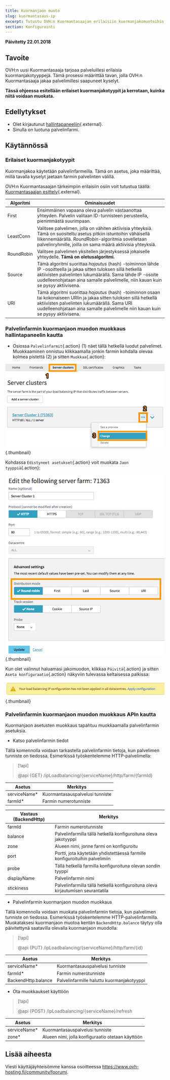 ```yaml
---
title: Kuormanjaon muoto
slug: kuormantasaus-ip
excerpt: Tutustu OVH:n Kuormantasaajan erilaisiin kuormanjakomuotoihin
section: Konfigurointi
---
```


**Päivitetty 22.01.2018**

## Tavoite

OVH:n uusi Kuormantasaaja tarjoaa palveluillesi erilaisia kuormanjakotyyppejä. Tämä prosessi määrittää tavan, jolla OVH:n Kuormantasaaja jakaa palvelimillesi saapuneet kyselyt.

**Tässä ohjeessa esitellään erilaiset kuormanjakotyypit ja kerrotaan, kuinka niitä voidaan muokata.**

## Edellytykset

- Olet kirjautunut [hallintapaneeliin](https://www.ovh.com/auth/?action=gotomanager){.external}.
- Sinulla on luotuna palvelinfarmi.


## Käytännössä

### Erilaiset kuormanjakotyypit

Kuormanjakoa käytetään palvelinfarmeilla. Tämä on asetus, joka määrittää, millä tavalla kyselyt jaetaan farmin palvelinten välillä.

OVH:n Kuormantasaajan tärkeimpiin erilaisiin osiin voit tutustua täällä: [Kuormantasaajan esittely](https://docs.ovh.com/fi/loadbalancer/kuormantasaaja-esittely/){.external}.

|Algoritmi|Ominaisuudet|
|---|---|
|First|Ensimmäinen vapaana oleva palvelin vastaanottaa yhteyden. Palvelin valitaan ID-tunnisteen perusteella, pienimmästä suurimpaan.|
|LeastConn|Valitsee palvelimen, jolla on vähiten aktiivisia yhteyksiä. Tämä on suositeltu asetus pitkiin istuntoihin vähäisellä liikennemäärällä. *RoundRobin*-algoritmia sovelletaan palvelinryhmille, joilla on sama määrä aktiivisia yhteyksiä.|
|RoundRobin|Valitsee palvelimen yksitellen järjestyksessä jokaiselle yhteydelle. **Tämä on oletusalgoritmi.**|
|Source|Tämä algoritmi suorittaa *hajautus* (hash) -toiminnon lähde IP -osoitteella ja jakaa sitten tuloksen sillä hetkellä aktiivisten palvelinten lukumäärällä. Sama lähde IP -osoite uudelleenohjataan aina samalle palvelimelle, niin kauan kuin se pysyy aktiivisena.|
|URI|Tämä algoritmi suorittaa *hajautus* (hash) -toiminnon osaan tai kokonaiseen URIin ja jakaa sitten tuloksen sillä hetkellä aktiivisten palvelinten lukumäärällä. Sama URI uudelleenohjataan aina samalle palvelimelle niin kauan kuin se pysyy aktiivisena.|


### Palvelinfarmin kuormanjaon muodon muokkaus hallintapaneelin kautta

- Osiossa `Palvelinfarmit`{.action} (1) näet tällä hetkellä luodut palvelimet. Muokkaaminen onnistuu klikkaamalla jonkin farmin kohdalla olevaa kolmea pistettä (2) ja sitten `Muokkaa`{.action}:

![Farmin muokkaus](images/server_cluster_change.png){.thumbnail}

Kohdassa `Edistyneet asetukset`{.action} voit muokata `Jaon tyyppiä`{.action}:

![Farmin muokkaus](images/distrib_mode_edit.png){.thumbnail}

Kun olet valinnut haluamasi jakomuodon, klikkaa `Päivitä`{.action} ja sitten `Aseta konfiguraatio`{.action} näkyviin tulevassa keltaisessa palkissa:

![Aseta konfiguraatio](images/apply_config.png){.thumbnail}


### Palvelinfarmin kuormanjaon muodon muokkaus APIn kautta

Kuormanjaon asetusten muokkaus tapahtuu muokkaamalla palvelinfarmin asetuksia.

- Katso palvelinfarmin tiedot

Tällä komennolla voidaan tarkastella palvelinfarmin tietoja, kun palvelimen tunniste on tiedossa. Esimerkissä työskentelemme HTTP-palvelimella:

> [!api]
>
> @api {GET} /ipLoadbalancing/{serviceName}/http/farm/{farmId}
> 

|Asetus|Merkitys|
|---|---|
|serviceName*|Kuormantasauspalvelusi tunniste|
|farmId*|Farmin numerotunniste|

|Vastaus (BackendHttp)|Merkitys|
|---|---|
|farmId|Farmin numerotunniste|
|balance|Palvelinfarmilla tällä hetkellä konfiguroituna oleva jakotyyppi|
|zone|Alueen nimi, jonne farmi on konfiguroitu|
|port|Portti, jota käytetään yhdistettäessä farmille konfiguroituihin palvelimiin|
|probe|Tällä hetkellä farmilla konfiguroituna olevan sondin tyyppi|
|displayName|Palvelinfarmin nimi|
|stickiness|Palvelinfarmilla tällä hetkellä konfiguroituna oleva kirjautumisen seurantatila|

- Palvelinfarmin kuormanjaon muodon muokkaus

Tällä komennolla voidaan muokata palvelinfarmin tietoja, kun palvelimen tunniste on tiedossa. Esimerkissä työskentelemme HTTP-palvelinfarmilla. Muokataksesi kuormanjaon muotoa kentän `BackendHttp.balance` täytyy olla päivitettynä saatavilla olevalla kuormanjaon muodolla:

> [!api]
>
> @api {PUT} /ipLoadbalancing/{serviceName}/http/farm/{id}
> 

|Asetus|Merkitys|
|---|---|
|serviceName*|Kuormantasauspalvelusi tunniste|
|farmId*|Farmin numerotunniste|
|BackendHttp.balance|Palvelinfarmille haluttu kuormanjakotyyppi|

- Ota muokkaukset käyttöön

> [!api]
>
> @api {POST} /ipLoadbalancing/{serviceName}/refresh
> 

|Asetus|Merkitys|
|---|---|
|serviceName*|Kuormantasauspalvelusi tunniste|
|zone*|Alueen nimi, jolla konfiguraatio otetaan käyttöön|


## Lisää aiheesta

Viesti käyttäjäyhteisömme kanssa osoitteessa <https://www.ovh-hosting.fi/community/foorumi>.